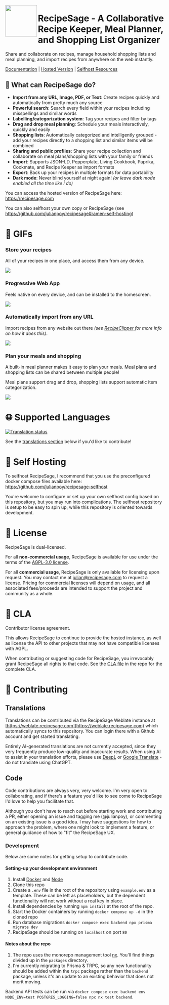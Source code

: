 <a href="https://recipesage.com"><img align="left" width="100" height="100" src="packages/frontend/src/assets/imgs/logo_green.png"></img></a>

# RecipeSage - A Collaborative Recipe Keeper, Meal Planner, and Shopping List Organizer

Share and collaborate on recipes, manage household shopping lists and meal planning, and import recipes from anywhere on the web instantly.

<a href="https://docs.recipesage.com">Documentation</a> | <a href="https://recipesage.com">Hosted Version</a> | <a href="https://github.com/julianpoy/recipesage-selfhost">Selfhost Resources</a>

## :fork_and_knife: What can RecipeSage do?

- **Import from any URL, Image, PDF, or Text**: Create recipes quickly and automatically from pretty much any source
- **Powerful search**: Search every field within your recipes including misspellings and similar words
- **Labelling/categorization system**: Tag your recipes and filter by tags
- **Drag and drop meal planning**: Schedule your meals interactively, quickly and easily
- **Shopping lists**: Automatically categorized and intelligently grouped - add your recipes directly to a shopping list and similar items will be combined
- **Sharing and public profiles**: Share your recipe collection and collaborate on meal plans/shopping lists with your family or friends
- **Import**: Supports JSON-LD, Pepperplate, Living Cookbook, Paprika, Cookmate, and Recipe Keeper as import formats
- **Export**: Back up your recipes in multiple formats for data portability
- **Dark mode**: Never blind yourself at night again! _(or leave dark mode enabled all the time like I do)_

You can access the hosted version of RecipeSage here: https://recipesage.com

You can also selfhost your own copy or RecipeSage (see https://github.com/julianpoy/recipesage#ramen-self-hosting)

# :hamburger: GIFs

### Store your recipes

All of your recipes in one place, and access them from any device.

<img src="Assets/myrecipes.gif"></img>

### Progressive Web App

Feels native on every device, and can be installed to the homescreen.

<img src="Assets/recipe-mobile.gif"></img>

### Automatically import from any URL

Import recipes from any website out there _(see [RecipeClipper](https://github.com/julianpoy/recipeclipper) for more info on how it does this)_.

<img src="Assets/automatic-import.gif"></img>

### Plan your meals and shopping

A built-in meal planner makes it easy to plan your meals. Meal plans and shopping lists can be shared between multiple people!

Meal plans support drag and drop, shopping lists support automatic item categorization.

<img src="Assets/mealplan.gif"></img>

# :globe_with_meridians: Supported Languages

<a href="https://weblate.recipesage.com/engage/recipesage-app/">
<img src="https://weblate.recipesage.com/widget/recipesage-app/app-frontend/horizontal-auto.svg" alt="Translation status" />
</a>

See the [translations section](#Translations) below if you'd like to contribute!

# :ramen: Self Hosting

To selfhost RecipeSage, I recommend that you use the preconfigured docker compose files available here: https://github.com/julianpoy/recipesage-selfhost

You're welcome to configure or set up your own selfhost config based on this repository, but you may run into complications. The selfhost repository is setup to be easy to spin up, while this repository is oriented towards development.

# :bread: License

RecipeSage is dual-licensed.

For all **non-commercial usage**, RecipeSage is available for use under the terms of the [AGPL-3.0 license](https://www.gnu.org/licenses/agpl-3.0.en.html).

For all **commercial usage**, RecipeSage is only available for licensing upon request. You may contact me at julian@recipesage.com to request a license.
Pricing for commercial licenses will depend on usage, and all associated fees/proceeds are intended to support the project and community as a whole.

# :doughnut: CLA

Contributor license agreement.

This allows RecipeSage to continue to provide the hosted instance, as well as license the API to other projects that may not have compatible licenses with AGPL.

When contributing or suggesting code for RecipeSage, you irrevocably grant RecipeSage all rights to that code. See the [CLA file](docs/CLA.md) in the repo for the complete CLA.

# 🐤 Contributing

## Translations

Translations can be contributed via the RecipeSage Weblate instance at [https://weblate.recipesage.com](https://weblate.recipesage.com) which automatically syncs to this repository. You can login there with a Github account and get started translating.

Entirely AI-generated translations are not currently accepted, since they very frequently produce low-quality and inaccurate results. When using AI to assist in your translation efforts, please use [DeepL](https://www.deepl.com/) or [Google Translate](https://translate.google.com/) - do not translate using ChatGPT.

## Code

Code contributions are always very, very welcome. I'm very open to collaborating, and if there's a feature you'd like to see come to RecipeSage I'd love to help you facilitate that.

Although you don't have to reach out before starting work and contributing a PR, either opening an issue and tagging me (@julianpoy), or commenting on an existing issue is a good idea. I may have suggestions for how to approach the problem, where one might look to implement a feature, or general guidance of how to "fit" the RecipeSage UX.

### Development

Below are some notes for getting setup to contribute code.

#### Setting-up your development environment

1. Install [Docker](https://docs.docker.com/get-docker/) and [Node](https://nodejs.org/en/)
2. Clone this repo
3. Create a `.env` file in the root of the repository using `example.env` as a template. These can be left as placeholders, but the dependent functionality will not work without a real key in place.
4. Install dependencies by running `npm install` at the root of the repo.
5. Start the Docker containers by running `docker compose up -d` in the cloned repo
6. Run database migrations `docker compose exec backend npx prisma migrate dev`
7. RecipeSage should be running on `localhost` on port `80`

#### Notes about the repo

1. The repo uses the monorepo management tool [nx](https://nx.dev/nx-api). You'll find things divided up in the `packages` directory.
2. I'm currently migrating to Prisma & TRPC, so any new functionality should be added within the `trpc` package rather than the `backend` package, unless it's an update to an existing behavior that does not merit moving.

Backend API tests can be run via `docker compose exec backend env NODE_ENV=test POSTGRES_LOGGING=false npx nx test backend`.

